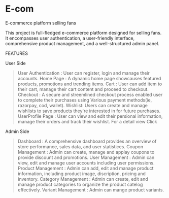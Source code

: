 # E-com

E-commerce platform selling fans

This project is full-fledged e-commerce platform designed for selling fans. It encompasses user authentication, a user-friendly interface, comprehensive product management, and a well-structured admin panel. 

FEATURES

User Side

> User Authentication : User can register, login and manage their accounts.
> Home Page : A dynamic home page showcauses featured products, promotions and trending items.
> Cart : User can add item to their cart, manage their cart content and proceed to checkout.
> Checkout : A secure and streemlined checkout process enabled user to complete their purchases using Various payment methods(ie, razorpay, cod, wallet).
> Wishlist: Users can create and manage wishlists to save products they're interested in for future purchases.
> UserProfile Page :  User can view and edit their persional information, manage their orders and track their wishlist.
> For a detail view Click


Admin Side

> Dashboard : A comprehensive dashboard provides an overview of store performance, sales data, and user statistices.
> Coupon Management : Admin can create, manage and applay coupons to provide discount and promotions.
> User Management : Admin can view, edit and manage user accounts including user permissions.
> Product Management : Admin can add, edit and manage product information, including product image, discription, pricing and inventory.
> Category Management : Admin can create, edit and manage product categories to organize the product catelog effectively.
> Variant Management : Admin can mange product variants.

